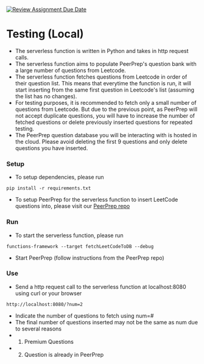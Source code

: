 [![Review Assignment Due Date](https://classroom.github.com/assets/deadline-readme-button-24ddc0f5d75046c5622901739e7c5dd533143b0c8e959d652212380cedb1ea36.svg)](https://classroom.github.com/a/UxpU_KWG)

# Testing (Local)

- The serverless function is written in Python and takes in http request calls.
- The serverless function aims to populate PeerPrep's question bank with a large number of questions from Leetcode.
- The serverless function fetches questions from Leetcode in order of their question list. This means that everytime the function is run, it will start inserting from the same first question in Leetcode's list (assuming the list has no changes).
- For testing purposes, it is recommended to fetch only a small number of questions from Leetcode. But due to the previous point, as PeerPrep will not accept duplicate questions, you will have to increase the number of fetched questions or delete previously inserted questions for repeated testing.
- The PeerPrep question database you will be interacting with is hosted in the cloud. Please avoid deleting the first 9 questions and only delete questions you have inserted.

### Setup

- To setup dependencies, please run

```
pip install -r requirements.txt
```

- To setup PeerPrep for the serverless function to insert LeetCode questions into, please visit our [PeerPrep repo](https://github.com/CS3219-AY2324S1/ay2324s1-course-assessment-g22)

### Run

- To start the serverless function, please run

```
functions-framework --target fetchLeetCodeToDB --debug
```

- Start PeerPrep (follow instructions from the PeerPrep repo)

### Use

- Send a http request call to the serverless function at localhost:8080 using curl or your browser

```
http://localhost:8080/?num=2
```

- Indicate the number of questions to fetch using num=#
- The final number of questions inserted may not be the same as num due to several reasons
- 1. Premium Questions
- 2. Question is already in PeerPrep
